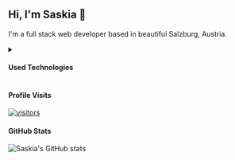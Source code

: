 ## Hi, I'm Saskia 👋

I'm a full stack web developer based in beautiful Salzburg, Austria.

<details>
<summary>
    <h4>Used Technologies</h4>
</summary>
  <h4>Languages</h4>
    <img src="https://img.shields.io/badge/-PHP-8892BF?style=for-the-badge&labelColor=black&logo=php&logoColor=8892BF" alt="PHP Badge"/>
  [![PHP Badge](https://img.shields.io/badge/-PHP-8892BF?style=for-the-badge&labelColor=black&logo=php&logoColor=8892BF)](#)
  [![JavaScript Badge](https://img.shields.io/badge/-JavaScript-F7DF1E?style=for-the-badge&labelColor=black&logo=javascript&logoColor=F7DF1E)](#)
  
  <h4>Frameworks</h4>
  [![React Badge](https://img.shields.io/badge/-React-61DBFB?style=for-the-badge&labelColor=black&logo=react&logoColor=61DBFB)](#)
</details>

#### Profile Visits
[![visitors](https://visitor-badge.glitch.me/badge?page_id=saskiaschild.saskiaschild)](#)

#### GitHub Stats
![Saskia's GitHub stats](https://github-readme-stats.vercel.app/api?username=saskiaschild&show_icons=true&theme=radical)
